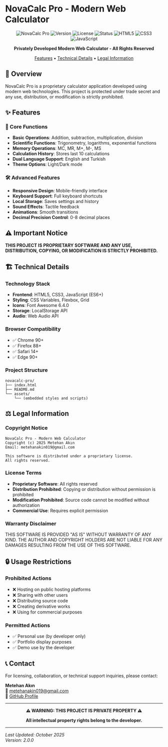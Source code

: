 # NovaCalc Pro - Modern Web Calculator

<div align="center">

![NovaCalc Pro](https://img.shields.io/badge/NovaCalc-Pro-brightgreen)
![Version](https://img.shields.io/badge/Version-2.0.0-blue)
![License](https://img.shields.io/badge/License-Proprietary-red)
![Status](https://img.shields.io/badge/Status-Private-important)
![HTML5](https://img.shields.io/badge/HTML5-E34F26?logo=html5&logoColor=white)
![CSS3](https://img.shields.io/badge/CSS3-1572B6?logo=css3&logoColor=white)
![JavaScript](https://img.shields.io/badge/JavaScript-F7DF1E?logo=javascript&logoColor=black)

**Privately Developed Modern Web Calculator - All Rights Reserved**

[Features](#-features) • [Technical Details](#-technical-details) • [Legal Information](#-legal-information)

</div>

## 🚀 Overview

NovaCalc Pro is a proprietary calculator application developed using modern web technologies. This project is protected under trade secret and any use, distribution, or modification is strictly prohibited.

## ✨ Features

### 🎯 Core Functions
- **Basic Operations**: Addition, subtraction, multiplication, division
- **Scientific Functions**: Trigonometry, logarithms, exponential functions
- **Memory Operations**: MC, MR, M+, M-, MS
- **Calculation History**: Stores last 10 calculations
- **Dual Language Support**: English and Turkish
- **Theme Options**: Light/Dark mode

### 🛠 Advanced Features
- **Responsive Design**: Mobile-friendly interface
- **Keyboard Support**: Full keyboard shortcuts
- **Local Storage**: Saves settings and history
- **Sound Effects**: Tactile feedback
- **Animations**: Smooth transitions
- **Decimal Precision Control**: 0-8 decimal places

## ⚠️ Important Notice

**THIS PROJECT IS PROPRIETARY SOFTWARE AND ANY USE, DISTRIBUTION, COPYING, OR MODIFICATION IS STRICTLY PROHIBITED.**

## 🏗 Technical Details

### Technology Stack
- **Frontend**: HTML5, CSS3, JavaScript (ES6+)
- **Styling**: CSS Variables, Flexbox, Grid
- **Icons**: Font Awesome 6.4.0
- **Storage**: LocalStorage API
- **Audio**: Web Audio API

### Browser Compatibility
- ✅ Chrome 90+
- ✅ Firefox 88+
- ✅ Safari 14+
- ✅ Edge 90+

### Project Structure
```
novacalc-pro/
├── index.html
├── README.md
└── assets/
    └── (embedded styles and scripts)
```

## ⚖️ Legal Information

### Copyright Notice
```
NovaCalc Pro - Modern Web Calculator
Copyright (c) 2025 Metehan Akın
Email: metehanakin019@gmail.com

This software is distributed under a proprietary license.
All rights reserved.
```

### License Terms
- **Proprietary Software**: All rights reserved
- **Distribution Prohibited**: Copying or distribution without permission is prohibited
- **Modification Prohibited**: Source code cannot be modified without authorization
- **Commercial Use**: Requires explicit permission

### Warranty Disclaimer
THIS SOFTWARE IS PROVIDED "AS IS" WITHOUT WARRANTY OF ANY KIND. THE AUTHOR AND COPYRIGHT HOLDERS ARE NOT LIABLE FOR ANY DAMAGES RESULTING FROM THE USE OF THIS SOFTWARE.

## 🔒 Usage Restrictions

### Prohibited Actions
- ❌ Hosting on public hosting platforms
- ❌ Sharing with other users
- ❌ Distributing source code
- ❌ Creating derivative works
- ❌ Using for commercial purposes

### Permitted Actions
- ✅ Personal use (by developer only)
- ✅ Portfolio display purposes
- ✅ Demo use by the developer

## 📞 Contact

For licensing, collaboration, or technical support inquiries, please contact:

**Metehan Akın**  
📧 metehanakin019@gmail.com  
🔗 [GitHub Profile](https://github.com/MeTheHan)

---

<div align="center">

**⚠️ WARNING: THIS PROJECT IS PRIVATE PROPERTY ⚠️**

**All intellectual property rights belong to the developer.**

</div>

---

*Last Updated: October 2025*  
*Version: 2.0.0*
